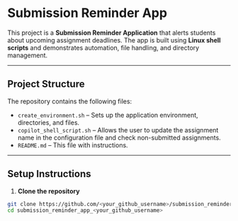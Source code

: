 # Submission Reminder App

This project is a **Submission Reminder Application** that alerts students about upcoming assignment deadlines. The app is built using **Linux shell scripts** and demonstrates automation, file handling, and directory management.

---

## Project Structure

The repository contains the following files:

- `create_environment.sh` – Sets up the application environment, directories, and files.
- `copilot_shell_script.sh` – Allows the user to update the assignment name in the configuration file and check non-submitted assignments.
- `README.md` – This file with instructions.

---

## Setup Instructions

1. **Clone the repository**
```bash
git clone https://github.com/<your_github_username>/submission_reminder_app_<your_github_username>.git
cd submission_reminder_app_<your_github_username>
